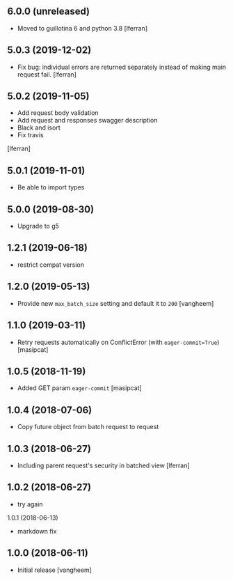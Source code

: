 6.0.0 (unreleased)
------------------

- Moved to guillotina 6 and python 3.8 [lferran]


5.0.3 (2019-12-02)
------------------

- Fix bug: individual errors are returned separately instead of making
  main request fail. [lferran]

5.0.2 (2019-11-05)
------------------

- Add request body validation
- Add request and responses swagger description
- Black and isort
- Fix travis

[lferran]

5.0.1 (2019-11-01)
------------------

- Be able to import types


5.0.0 (2019-08-30)
------------------

- Upgrade to g5


1.2.1 (2019-06-18)
------------------

- restrict compat version


1.2.0 (2019-05-13)
------------------

- Provide new `max_batch_size` setting and default it to `200`
  [vangheem]


1.1.0 (2019-03-11)
------------------

- Retry requests automatically on ConflictError (with `eager-commit=True`)
  [masipcat]


1.0.5 (2018-11-19)
------------------

- Added GET param `eager-commit` [masipcat]


1.0.4 (2018-07-06)
------------------

- Copy future object from batch request to request


1.0.3 (2018-06-27)
------------------

- Including parent request's security in batched view [lferran]


1.0.2 (2018-06-27)
------------------

- try again


1.0.1 (2018-06-13)

- markdown fix


## 1.0.0 (2018-06-11)

- Initial release
  [vangheem]
